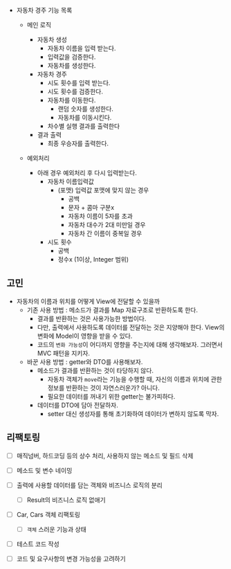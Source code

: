 - 자동차 경주 기능 목록
    - 메인 로직
        - 자동차 생성
            - 자동차 이름을 입력 받는다.
            - 입력값을 검증한다.
            - 자동차를 생성한다.
        - 자동차 경주
            - 시도 횟수를 입력 받는다.
            - 시도 횟수를 검증한다.
            - 자동차를 이동한다.
                - 랜덤 숫자를 생성한다.
                - 자동차를 이동시킨다.
            - 차수별 실행 결과를 출력한다
        - 결과 출력
            - 최종 우승자를 출력한다.

    - 예외처리
        - 아래 경우 예외처리 후 다시 입력받는다.
            - 자동차 이름입력값
                - (포맷) 입력값 포맷에 맞지 않는 경우
                    - 공백
                    - 문자 + 콤마 구분x
                    - 자동차 이름이 5자를 초과
                    - 자동차 대수가 2대 미만일 경우
                    - 자동차 간 이름이 중복일 경우
            - 시도 횟수
                - 공백
                - 정수x (1이상, Integer 범위)


## 고민
- 자동차의 이름과 위치를 어떻게 View에 전달할 수 있을까
  - 기존 사용 방법 : 메소드가 결과를 Map 자료구조로 반환하도록 한다.
    - 결과를 반환하는 것은 사용가능한 방법이다.
    - 다만, 출력에서 사용하도록 데이터를 전달하는 것은 지양해야 한다. View의 변화에 Model이 영향을 받을 수 있다.
    - 코드의 `변화 가능성`이 어디까지 영향을 주는지에 대해 생각해보자. 그러면서 MVC 패턴을 지키자.
  - 바꾼 사용 방법 : getter와 DTO를 사용해보자.
    - 메소드가 결과를 반환하는 것이 타당하지 않다.
      - 자동차 객체가 `move`라는 기능을 수행할 때, 자신의 이름과 위치에 관한 정보를 반환하는 것이 자연스러운가? 아니다.
      - 필요한 데이터를 꺼내기 위한 getter는 불가피하다.
    - 데이터를 DTO에 담아 전달하자.
      - setter 대신 생성자를 통해 초기화하여 데이터가 변하지 않도록 막자.

## 리팩토링
- [ ] 매직넘버, 하드코딩 등의 상수 처리, 사용하지 않는 메소드 및 필드 삭제

- [ ] 메소드 및 변수 네이밍

- [ ] 출력에 사용할 데이터를 담는 객체와 비즈니스 로직의 분리
  - [ ] Result의 비즈니스 로직 없애기

- [ ] Car, Cars 객체 리팩토링
  - [ ] `객체` 스러운 기능과 상태

- [ ] 테스트 코드 작성

- [ ] 코드 및 요구사항의 변경 가능성을 고려하기

